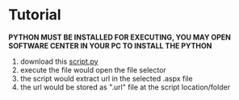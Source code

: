 # Tutorial
**PYTHON MUST BE INSTALLED FOR EXECUTING, YOU MAY OPEN SOFTWARE CENTER IN YOUR PC TO INSTALL THE PYTHON**

1. download this [script.py](aspx2url.py)
2. execute the file would open the file selector
3. the script would extract url in the selected .aspx file
4. the url would be stored as ".url" file at the script location/folder
